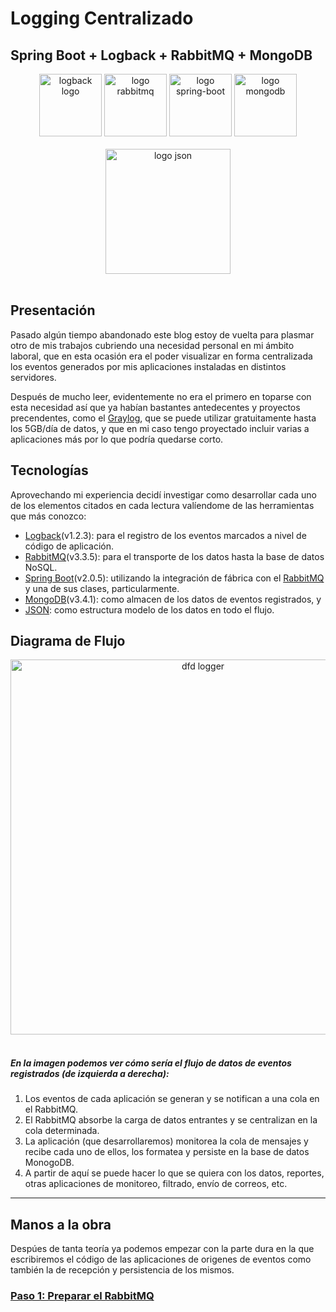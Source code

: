 # Logging Centralizado

## Spring Boot + Logback + RabbitMQ + MongoDB

<div align="center">
<img src="https://drive.google.com/uc?id=1AocSmYP20Lu3o0jIai-O3N2dCkwzRMl2" width="100" alt="logback logo"/>
<img src="https://drive.google.com/uc?id=10DadrJ-pfkwcWLIEQXkrnt0A7lHIxZyk" width="100" alt="logo rabbitmq"/>
<img src="https://drive.google.com/uc?id=173WPgVpK5eHkAyI84qLo_d8lNE0bcvb-" width="100" alt="logo spring-boot"/>
<img src="https://drive.google.com/uc?id=1VM92SaWbjKGYUAibjhEkrXI0K_RrADBm" width="100" alt="logo mongodb"/>
</div><br/>
<div align="center">
<img src="https://drive.google.com/uc?id=1gIX_QEYZFQTYoAlCS6Ab9XlkERxFStUS" width="200" alt="logo json"/>
</div>
<br/>

## Presentación

Pasado algún tiempo abandonado este blog estoy de vuelta para plasmar otro de mis trabajos  cubriendo una necesidad personal en mi ámbito laboral, que en esta ocasión era el poder visualizar en forma centralizada los eventos generados por mis aplicaciones instaladas en distintos servidores.

Después de mucho leer, evidentemente no era el primero en toparse con esta necesidad así que ya habían bastantes antedecentes y proyectos precendentes, como el  [Graylog](https://www.graylog.org/overview), que se puede utilizar gratuitamente hasta los 5GB/día de datos, y que en mi caso tengo proyectado incluir varias a aplicaciones más por lo que podría quedarse corto.


## Tecnologías

Aprovechando mi experiencia decidí investigar como desarrollar cada uno de los elementos citados en cada lectura valíendome de las herramientas que más conozco:

- [Logback](https://logback.qos.ch/)(v1.2.3): para el registro de los eventos marcados a nivel de código de aplicación.
- [RabbitMQ](https://www.rabbitmq.com/)(v3.3.5): para el transporte de los datos hasta la base de datos NoSQL.
- [Spring Boot](https://spring.io/projects/spring-boot)(v2.0.5): utilizando la integración de fábrica con el [RabbitMQ](https://www.rabbitmq.com/) y una de sus clases, particularmente.
- [MongoDB](https://www.mongodb.com/es)(v3.4.1): como almacen de los datos de eventos registrados, y
- [JSON](https://www.json.org/): como estructura modelo de los datos en todo el flujo.


## Diagrama de Flujo

<div align="center"><img src="https://drive.google.com/uc?id=1VMny-HWh1Ez-ezZ1Q1UqBBhS9d-1AzIx" width="600" alt="dfd logger"/></div>
<br/>


##### En la imagen podemos ver cómo sería el flujo de datos de eventos registrados (de izquierda a derecha):

1. Los eventos de cada aplicación se generan y se notifican a una cola en el RabbitMQ.
2. El RabbitMQ absorbe la carga de datos entrantes y se centralizan en la cola determinada.
3. La aplicación (que desarrollaremos) monitorea la cola de mensajes y recibe cada uno de ellos, los formatea y persiste en la base de datos MonogoDB.
4. A partir de aquí se puede hacer lo que se quiera con los datos, reportes, otras aplicaciones de monitoreo, filtrado, envío de correos, etc.

----

## Manos a la obra

Despúes de tanta teoría ya podemos empezar con la parte dura en la que escribiremos el código de las aplicaciones de origenes de eventos como también la de recepción y persistencia de los mismos.

### [Paso 1: Preparar el RabbitMQ](./mongolog/rabbitconf)
